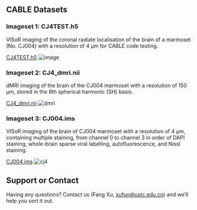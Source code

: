 ## CABLE Datasets

### Imageset 1: CJ4TEST.h5
VISoR imaging of the coronal radiate localisation of the brain of a marmoset (No. CJ004) with a resolution of 4 µm for CABLE code testing.

[CJ4TEST.h5](http://smart.siat.ac.cn/static-files/cj004_dataset/CJ4TEST.h5)
![image ](https://github.com/Euyz/CABLE/assets/33593212/e1d11bad-6171-4077-97b4-680b15ebdd21)

### Imageset 2: CJ4_dmri.nii
dMRI imaging of the brain of the CJ004 marmoset with a resolution of 150 μm, stored in the 8th spherical harmonic (SH) basis.

[CJ4_dmri.nii](http://smart.siat.ac.cn/static-files/cj004_dataset/CJ4_dmri.nii)
![dmri](https://github.com/user-attachments/assets/3626edff-5453-450d-9ec7-69f1de296081)
### Imageset 3: CJ004.ims
VISoR imaging of the brain of CJ004 marmoset with a resolution of 4 μm, containing multiple staining, from channel 0 to channel 3 in order of DAPI staining, whole-brain sparse viral labelling, autofluorescence, and Nissl staining.

[CJ004.ims](http://smart.siat.ac.cn/static-files/cj004_dataset/CJ004.ims)
![cj4](https://github.comcuser-attachments/assets/5e787a85-54ad-4233-bdd1-809297d79ce0)


## Support or Contact

Having any questions? Contact us (Fang Xu, xufun@ustc.edu.cn) and we’ll help you sort it out.
